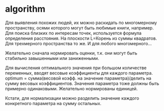 algorithm
=========

Для выявления похожих людей, их можно раскидать по многомерному пространству, осями которого могут быть любимые книги, например. Для поиска близких по интересам точек, используется формула определения расстояния. На плоскости L=Корень из суммы квадратов. Для трехмерного пространства то же. И для любого многомерного...


Желательно сначала нормировать оценки, т.к. они могут быть стабильно завышенными или заниженными.

Для вычисления оптимального значения при большом количестве переменных, вводят весовые коэффициенты для каждого параметра.
optimum = сумма(весовой коэфф. на значение параметра)/делить на сумму весовых коэффициентов. Значения параметра тоже должны быть примерно одинаковыми. Желательно нормированы единицей.

Кстати, для нормализации можно разделить значение каждого конкретного параметра на сумму остальных.
